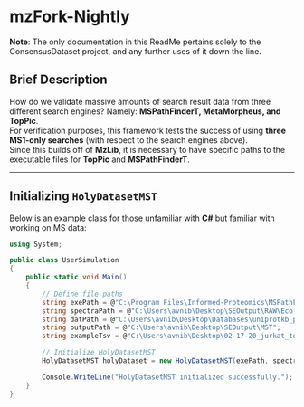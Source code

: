 # mzFork-Nightly

**Note**: The only documentation in this ReadMe pertains solely to the ConsensusDataset project, and any further uses of it down the line.

## Brief Description

How do we validate massive amounts of search result data from three different search engines? Namely: **MSPathFinderT, MetaMorpheus, and TopPic**.  
For verification purposes, this framework tests the success of using **three MS1-only searches** (with respect to the search engines above).  
Since this builds off of **MzLib**, it is necessary to have specific paths to the executable files for **TopPic** and **MSPathFinderT**.

---

## Initializing `HolyDatasetMST`

Below is an example class for those unfamiliar with **C#** but familiar with working on MS data:

```csharp
using System;

public class UserSimulation
{
    public static void Main()
    {
        // Define file paths
        string exePath = @"C:\Program Files\Informed-Proteomics\MSPathFinderT";
        string spectraPath = @"C:\Users\avnib\Desktop\SEOutput\RAW\Ecoli_SEC4_F6.raw";
        string datPath = @"C:\Users\avnib\Desktop\Databases\uniprotkb_proteome_UP000005640_2025_03_11.fasta";
        string outputPath = @"C:\Users\avnib\Desktop\SEOutput\MST";
        string exampleTsv = @"C:\Users\avnib\Desktop\02-17-20_jurkat_td_rep1_fract1_IcTda.tsv";

        // Initialize HolyDatasetMST
        HolyDatasetMST holyDataset = new HolyDatasetMST(exePath, spectraPath, datPath);

        Console.WriteLine("HolyDatasetMST initialized successfully.");
    }
}

